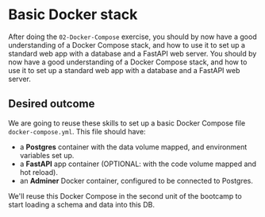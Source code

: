 # Basic Docker stack

After doing the `02-Docker-Compose` exercise, you should by now have a good understanding of a Docker Compose stack, and how to use it to set up a standard web app with a database and a FastAPI web server.
You should by now have a good understanding of a Docker Compose stack, and how to use it to set up a standard web app with a database and a FastAPI web server.

## Desired outcome

We are going to reuse these skills to set up a basic Docker Compose file `docker-compose.yml`. This file should have:

- a **Postgres** container with the data volume mapped, and environment variables set up.
- a **FastAPI** app container (OPTIONAL: with the code volume mapped and hot reload).
- an **Adminer** Docker container, configured to be connected to Postgres.

We'll reuse this Docker Compose in the second unit of the bootcamp to start loading a schema and data into this DB.
